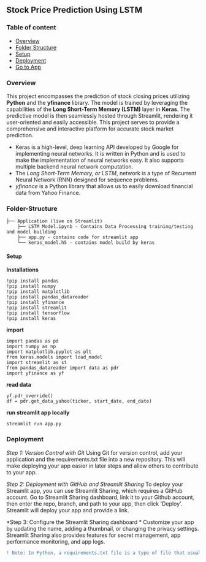 ## Stock Price Prediction Using LSTM

### Table of content
* [Overview](#Overview)
* [Folder Structure](#Folder-Structure)
* [Setup](#Setup)
* [Deployment](#Deployment)
* [Go to App](https://stock-price-prediction-lstm.streamlit.app/)

### Overview

This project encompasses the prediction of stock closing prices utilizing **Python** and the **yfinance** library. The model is trained by leveraging the capabilities of the **Long Short-Term Memory (LSTM)** layer in **Keras**. The predictive model is then seamlessly hosted through Streamlit, rendering it user-oriented and easily accessible. This project serves to provide a comprehensive and interactive platform for accurate stock market prediction.

- Keras is a high-level, deep learning API developed by Google for implementing neural networks. It is written in Python and is used to make the implementation of neural networks easy. It also supports multiple backend neural network computation.
- The *Long Short-Term Memory, or LSTM*, network is a type of Recurrent Neural Network (RNN) designed for sequence problems.
- *yfinance* is a Python library that allows us to easily download financial data from Yahoo Finance.

### Folder-Structure

```
├── Application (live on Streamlit)
    ├── LSTM Model.ipynb - Contains Data Processing training/testing and model building
    ├── app.py - contains code for streamlit app 
    └── keras_model.h5 - contains model build by keras
```

#### Setup

**Installations**

```
!pip install pandas
!pip install numpy
!pip install matplotlib
!pip install pandas_datareader
!pip install yfinance
!pip install streamlit
!pip install tensorflow
!pip install keras
```
**import**

```
import pandas as pd
import numpy as np
import matplotlib.pyplot as plt
from keras.models import load_model
import streamlit as st
from pandas_datareader import data as pdr
import yfinance as yf
```

**read data**
```
yf.pdr_override()
df = pdr.get_data_yahoo(ticker, start_date, end_date)
```

**run streamlit app locally**
```
streamlit run app.py
```
    
### Deployment

*Step 1: Version Control with Git*
Using Git for version control, add your application and the requirements.txt file into a new repository. This will make deploying your app easier in later steps and allow others to contribute to your app.

*Step 2: Deployment with GitHub and Streamlit Sharing*
To deploy your Streamlit app, you can use Streamlit Sharing, which requires a GitHub account. Go to Streamlit Sharing dashboard, link it to your Github account, then enter the repo, branch, and path to your app, then click 'Deploy'. Streamlit will deploy your app and provide a link.

*Step 3: Configure the Streamlit Sharing dashboard *
Customize your app by updating the name, adding a thumbnail, or changing the privacy settings. Streamlit Sharing also provides features for secret management, app performance monitoring, and app logs.

```diff
! Note: In Python, a requirements.txt file is a type of file that usually stores information about all the libraries, modules, and packages in itself that are used while developing a particular project. It should be included, while deploying on streamlit live server.
```
